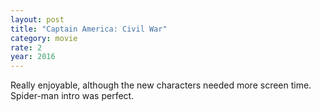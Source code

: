 ```yaml
---
layout: post
title: "Captain America: Civil War"
category: movie
rate: 2
year: 2016
---
```


Really enjoyable, although the new characters needed more screen time. Spider-man intro was perfect.
